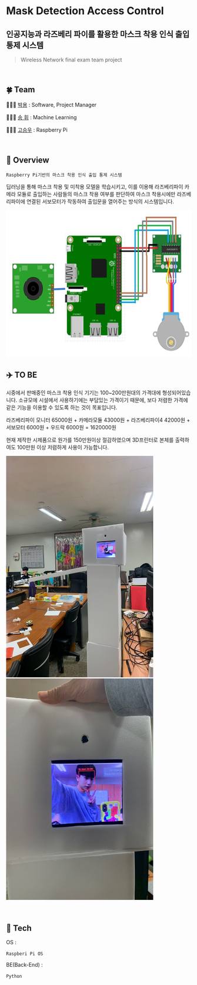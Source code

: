 # Mask Detection Access Control
## 인공지능과 라즈베리 파이를 활용한 마스크 착용 인식 출입 통제 시스템
> Wireless Network final exam team project

<br/>

## 🍀 Team

👩🏻‍💻 [박용](https://github.com/dlstk8863) : Software, Project Manager

👨🏻‍💻 [송 휘](https://github.com/songhwee1) : Machine Learning

👨🏻‍💻 [고승우](https://github.com/rhuoo1234) : Raspberry Pi 

<br/>  

## 📃 Overview  
    Raspberry Pi기반의 마스크 착용 인식 출입 통제 시스템
딥러닝을 통해 마스크 착용 및 미착용 모델을 학습시키고, 이를 이용해 라즈베리파이 카메라 모듈로 출입하는 사람들의 마스크 착용 여부를 판단하여 마스크 착용시에만 라즈베리파이에 연결된 서보모터가 작동하여 출입문을 열어주는 방식의 시스템입니다.

<img src="imgs/rasp.png" height="400" width="600"/>

<br/>

## ✈️ TO BE
시중에서 판매중인 마스크 착용 인식 기기는 100~200만원대의 가격대에 형성되어있습니다. 소규모에 시설에서 사용하기에는 부담있는 가격이기 때문에, 보다 저렴한 가격에 같은 기능을 이용할 수 있도록 하는 것이 목표입니다.

라즈베리파이 모니터 65000원 + 카메라모듈 43000원 + 라즈베리파이4 42000원 + 서보모터 6000원 + 우드락 6000원 = 1620000원

현재 제작한 시제품으로 원가를 150만원이상 절감하였으며 3D프린터로 본체를 출력하여도 100만원 이상 저렴하게 사용이 가능합니다.

<img src="imgs/pic1.jpg" height="600" width="400"/>    <img src="imgs/pic2.jpg" height="600" width="400"/>

<br/>

## 🔧 Tech

OS :  
```
Raspberi Pi OS
```

BE(Back-End) :
```
Python
```
